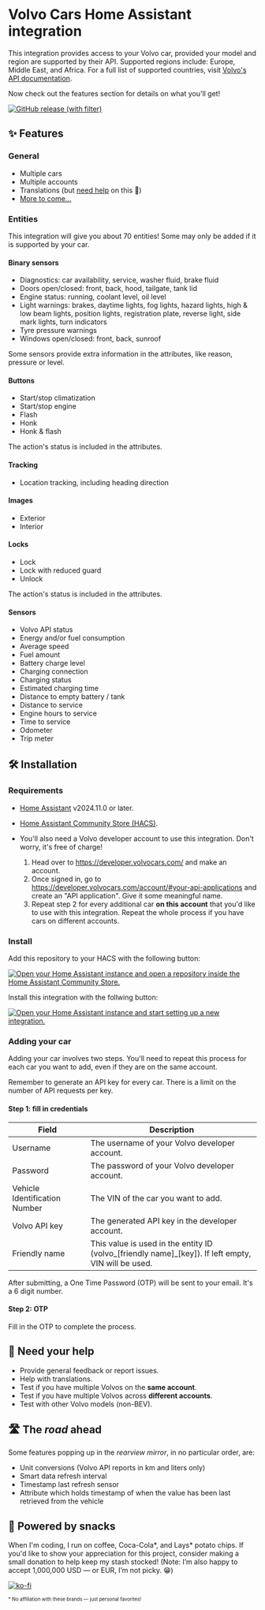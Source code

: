 # Volvo Cars Home Assistant integration

This integration provides access to your Volvo car, provided your model and region are supported by their API. Supported regions include: Europe, Middle East, and Africa. For a full list of supported countries, visit [Volvo's API documentation](https://developer.volvocars.com/terms-and-conditions/apis-supported-locations/).

Now check out the features section for details on what you'll get!

[![GitHub release (with filter)][releases-shield]][releases]

## ✨ Features

### General

- Multiple cars
- Multiple accounts
- Translations (but [need help](#need-help) on this 🙏)
- [More to come...](#road-ahead)

### Entities

This integration will give you about 70 entities! Some may only be added if it is supported by your car.

#### Binary sensors

- Diagnostics: car availability, service, washer fluid, brake fluid
- Doors open/closed: front, back, hood, tailgate, tank lid
- Engine status: running, coolant level, oil level
- Light warnings: brakes, daytime lights, fog lights, hazard lights, high & low beam lights, position lights, registration plate, reverse light, side mark lights, turn indicators
- Tyre pressure warnings
- Windows open/closed: front, back, sunroof

Some sensors provide extra information in the attributes, like reason, pressure or level.

#### Buttons

- Start/stop climatization
- Start/stop engine
- Flash
- Honk
- Honk & flash

The action's status is included in the attributes.

#### Tracking

- Location tracking, including heading direction

#### Images

- Exterior
- Interior

#### Locks

- Lock
- Lock with reduced guard
- Unlock

The action's status is included in the attributes.

#### Sensors

- Volvo API status
- Energy and/or fuel consumption
- Average speed
- Fuel amount
- Battery charge level
- Charging connection
- Charging status
- Estimated charging time
- Distance to empty battery / tank
- Distance to service
- Engine hours to service
- Time to service
- Odometer
- Trip meter

## 🛠️ Installation

### Requirements

- [Home Assistant](https://www.home-assistant.io/) v2024.11.0 or later.

- [Home Assistant Community Store (HACS)](https://hacs.xyz/).

- You'll also need a Volvo developer account to use this integration. Don't worry, it's free of charge!

  1. Head over to https://developer.volvocars.com/ and make an account.
  2. Once signed in, go to https://developer.volvocars.com/account/#your-api-applications and create an "API application". Give it some meaningful name.
  3. Repeat step 2 for every additional car **on this account** that you'd like to use with this integration. Repeat the whole process if you have cars on different accounts.

### Install

Add this repository to your HACS with the following button:

[![Open your Home Assistant instance and open a repository inside the Home Assistant Community Store.](https://my.home-assistant.io/badges/hacs_repository.svg)](https://my.home-assistant.io/redirect/hacs_repository/?owner=thomasddn&repository=home-assistant-volvo-cars&category=integration)

Install this integration with the follwing button:

[![Open your Home Assistant instance and start setting up a new integration.](https://my.home-assistant.io/badges/config_flow_start.svg)](https://my.home-assistant.io/redirect/config_flow_start/?domain=volvo_cars)

### Adding your car

Adding your car involves two steps. You'll need to repeat this process for each car you want to add, even if they are on the same account.

Remember to generate an API key for every car. There is a limit on the number of API requests per key.

#### Step 1: fill in credentials

| Field                         | Description                                                                                           |
| ----------------------------- | ----------------------------------------------------------------------------------------------------- |
| Username                      | The username of your Volvo developer account.                                                         |
| Password                      | The password of your Volvo developer account.                                                         |
| Vehicle Identification Number | The VIN of the car you want to add.                                                                   |
| Volvo API key                 | The generated API key in the developer account.                                                       |
| Friendly name                 | This value is used in the entity ID (volvo\_[friendly name]\_[key]). If left empty, VIN will be used. |

After submitting, a One Time Password (OTP) will be sent to your email. It's a 6 digit number.

#### Step 2: OTP

Fill in the OTP to complete the process.

<a name="need-help"></a>

## 🤝 Need your help

- Provide general feedback or report issues.
- Help with translations.
- Test if you have multiple Volvos on the **same account**.
- Test if you have multiple Volvos across **different accounts**.
- Test with other Volvo models (non-BEV).

<a name="road-ahead"></a>

## 🛣️ The _road_ ahead

Some features popping up in the _rearview mirror_, in no particular order, are:

- Unit conversions (Volvo API reports in km and liters only)
- Smart data refresh interval
- Timestamp last refresh sensor
- Attribute which holds timestamp of when the value has been last retrieved from the vehicle

## 🥤 Powered by snacks

When I'm coding, I run on coffee, Coca-Cola*, and Lays* potato chips. If you'd like to show your appreciation for this project, consider making a small donation to help keep my stash stocked! (Note: I’m also happy to accept 1,000,000 USD — or EUR, I’m not picky. 😁)

[![ko-fi](https://ko-fi.com/img/githubbutton_sm.svg)](https://ko-fi.com/N4N7UZ6KN)

<sub><sub>\* No affiliation with these brands — just personal favorites!</sub></sub>

[releases-shield]: https://img.shields.io/github/v/release/thomasddn/ha-volvo-cars?style=flat-square
[releases]: https://github.com/thomasddn/ha-volvo-cars/releases
